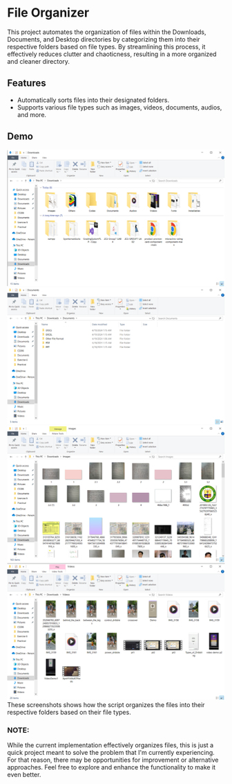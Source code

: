# File Organizer
This project automates the organization of files within the Downloads, Documents, and Desktop directories by categorizing them into their respective folders based on file types. By streamlining this process, it effectively reduces clutter and chaoticness, resulting in a more organized and cleaner directory.

## Features
- Automatically sorts files into their designated folders.
- Supports various file types such as images, videos, documents, audios, and more.

## Demo
![Downloads Folder](./demo/Downloads.png)
![Downloads/Documents Folder](./demo/Downloads_Documents.png)
![Downloads/Images Folder](./demo/Downloads_Images.png)
![Downloads/Videos Folder](./demo/Downloads_Videos.png)
These screenshots shows how the script organizes the files into their respective folders based on their file types.

### NOTE:
While the current implementation effectively organizes files, this is just a quick project meant to solve the problem that I'm currently experiencing. For that reason, there may be opportunities for improvement or alternative approaches. Feel free to explore and enhance the functionality to make it even better.